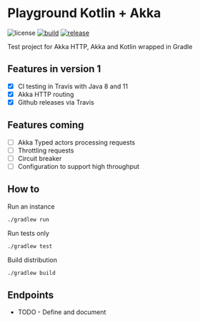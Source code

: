 # Playground Kotlin + Akka
![license](https://img.shields.io/github/license/beercan1989/playground-kotlin-akka.svg)
[![build](https://travis-ci.com/beercan1989/playground-kotlin-akka.svg?branch=master)](https://travis-ci.com/beercan1989/playground-kotlin-akka)
[![release](https://img.shields.io/github/release/beercan1989/playground-kotlin-akka.svg)](https://github.com/beercan1989/playground-kotlin-akka/releases)
  
Test project for Akka HTTP, Akka and Kotlin wrapped in Gradle

## Features in version 1
* [x] CI testing in Travis with Java 8 and 11
* [x] Akka HTTP routing
* [x] Github releases via Travis

## Features coming  
* [ ] Akka Typed actors processing requests
* [ ] Throttling requests
* [ ] Circuit breaker
* [ ] Configuration to support high throughput

## How to
Run an instance
```bash
./gradlew run
```
Run tests only
```bash
./gradlew test
```
Build distribution
```bash
./gradlew build
```

## Endpoints
* TODO - Define and document

